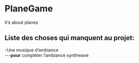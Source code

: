 # PlaneGame

It’s about planes


<h2>Liste des choses qui manquent au projet:</h2>

-Une musique d’ambiance\
---**pour** compléter l’ambiance synthwave
